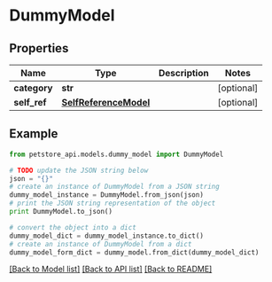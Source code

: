 # DummyModel


## Properties

Name | Type | Description | Notes
------------ | ------------- | ------------- | -------------
**category** | **str** |  | [optional] 
**self_ref** | [**SelfReferenceModel**](SelfReferenceModel.md) |  | [optional] 

## Example

```python
from petstore_api.models.dummy_model import DummyModel

# TODO update the JSON string below
json = "{}"
# create an instance of DummyModel from a JSON string
dummy_model_instance = DummyModel.from_json(json)
# print the JSON string representation of the object
print DummyModel.to_json()

# convert the object into a dict
dummy_model_dict = dummy_model_instance.to_dict()
# create an instance of DummyModel from a dict
dummy_model_form_dict = dummy_model.from_dict(dummy_model_dict)
```
[[Back to Model list]](../README.md#documentation-for-models) [[Back to API list]](../README.md#documentation-for-api-endpoints) [[Back to README]](../README.md)


